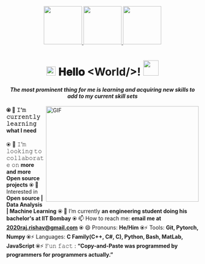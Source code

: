 <p align="middle">
  <a href="#⦿-🌱-𝙸’𝚖-𝚌𝚞𝚛𝚛𝚎𝚗𝚝𝚕𝚢-𝚕𝚎𝚊𝚛𝚗𝚒𝚗𝚐-**what I need**">
     <img src="https://github.com/RishavRaj20/RishavRaj20/assets/81917305/9abdd20a-fc34-4f85-adf2-b7fde9900104" width="100" />
  </a>
   <a href="#">
      <img src="https://github.com/RishavRaj20/RishavRaj20/assets/81917305/40591080-152f-4f65-9f37-7bb22765d1ac" width="100" />
   </a>
   <a href="#Connect-With-Me">
  <img src="https://github.com/RishavRaj20/RishavRaj20/assets/81917305/aa192c87-76f7-4a24-bc2d-6f8de2920e8e" width="100" />
   </a>
</p>
<h1 align="center">
  <img src="GIF/Earth.gif" width="24">
  𝐇𝐞𝐥𝐥𝐨 &lt;World/&gt;!
  <img src="GIF/Hi.gif" width="40" />
</h1>

<h4 align="center">
  <I>The most prominent thing for me is learning and acquiring new skills to add to my current skill sets</I>
</h4>

<img align="right" height="250" width="400" alt="GIF" src="https://raw.githubusercontent.com/Mrinank-Bhowmick/Mrinank-Bhowmick/master/GIF/Untitled%20design.gif">


#### ⦿ 🌱 𝙸’𝚖 𝚌𝚞𝚛𝚛𝚎𝚗𝚝𝚕𝚢 𝚕𝚎𝚊𝚛𝚗𝚒𝚗𝚐 **what I need**

⦿ 👯 𝙸’𝚖 𝚕𝚘𝚘𝚔𝚒𝚗𝚐 𝚝𝚘 𝚌𝚘𝚕𝚕𝚊𝚋𝚘𝚛𝚊𝚝𝚎 𝚘𝚗 **more and more Open source projects**
⦿ 🌱 Interested in **Open source | Data Analysis | Machine Learning**
⦿ 🔭 I’m currently **an engineering student doing his bachelor's at IIT Bombay**
⦿ 📫 How to reach me: **email me at 2020raj.rishav@gmail.com**
⦿ 😄 Pronouns: **He/Him**
⦿⚡ Tools: **Git, Pytorch, Numpy**
⦿⚡ Languages: **C Family(C++, C#, C), Python, Bash, MatLab, JavaScript**
⦿⚡ 𝙵𝚞𝚗 𝚏𝚊𝚌𝚝 : **“Copy-and-Paste was programmed by programmers for programmers actually.”**


